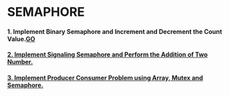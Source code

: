 # SEMAPHORE
#### 1. Implement Binary Semaphore and Increment and Decrement the Count Value.[GO](../1_Unnammed_Semaphore/1_Binary_Semaphore)
#### [2. Implement Signaling Semaphore and Perform the Addition of Two Number.](../6_SEMAPHORE/1_Unnammed_Semaphore/2_Signaling_Semaphore)
#### [3. Implement Producer Consumer Problem using Array, Mutex and Semaphore.](../6_SEMAPHORE/1_Unnammed_Semaphore/3_Producer_Consumer_Problem) 

